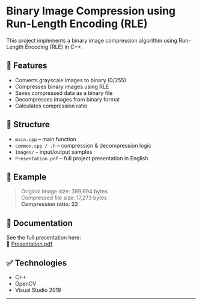 # Binary Image Compression using Run-Length Encoding (RLE)

This project implements a binary image compression algorithm using Run-Length Encoding (RLE) in C++.

## 📌 Features

- Converts grayscale images to binary (0/255)
- Compresses binary images using RLE
- Saves compressed data as a binary file
- Decompresses images from binary format
- Calculates compression ratio

## 📂 Structure

- `main.cpp` – main function
- `common.cpp / .h` – compression & decompression logic
- `Images/` – input/output samples
- `Presentation.pdf` – full project presentation in English

## 🧪 Example

> Original image size: 389,694 bytes  
> Compressed file size: 17,273 bytes  
> **Compression ratio: 22**

## 📄 Documentation

See the full presentation here:  
📎 [Presentation.pdf](./Presentation.pdf)

## ✅ Technologies

- C++
- OpenCV
- Visual Studio 2019

---


